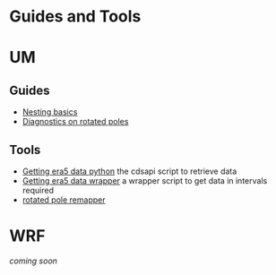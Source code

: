 # Guides and Tools

# UM

## Guides

* [Nesting basics](https://github.com/cemac/CEMAC_UM_TIPs/blob/main/Tools/rotated_pole_remapper.py)
* [Diagnostics on rotated poles](https://github.com/cemac/CEMAC_UM_TIPs/blob/main/Tools/rotated_pole_remapper.py)

## Tools

* [Getting era5 data python](https://github.com/cemac/CEMAC_UM_TIPs/blob/main/ECMWF/get_era5.py) the cdsapi script to retrieve data
* [Getting era5 data wrapper](https://github.com/cemac/CEMAC_UM_TIPs/blob/main/ECMWF/get_era5.py) a wrapper script to get data in intervals required
* [rotated pole remapper](https://github.com/cemac/CEMAC_UM_TIPs/blob/main/Tools/rotated_pole_remapper.py)

# WRF

*coming soon*
